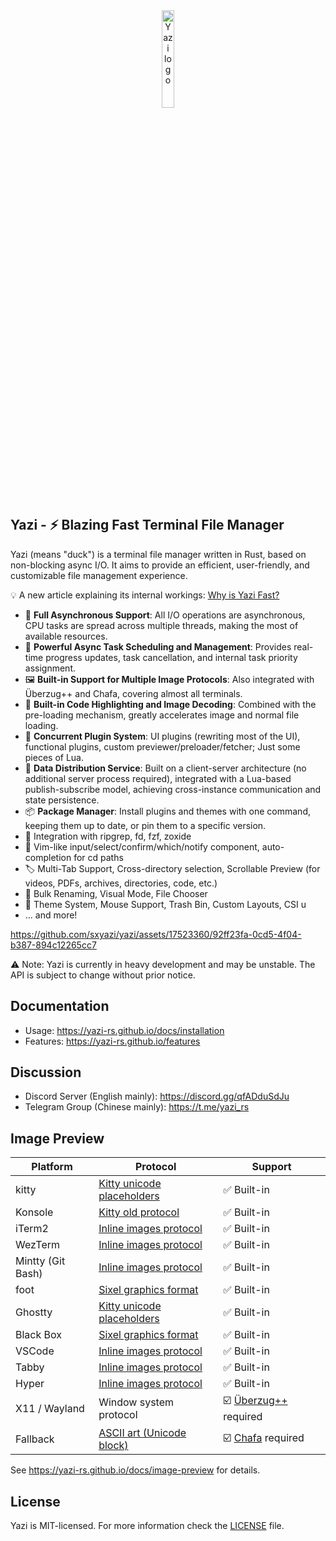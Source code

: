 <div align="center">
  <img src="assets/logo.png" alt="Yazi logo" width="20%">
</div>

## Yazi - ⚡️ Blazing Fast Terminal File Manager

Yazi (means "duck") is a terminal file manager written in Rust, based on non-blocking async I/O. It aims to provide an efficient, user-friendly, and customizable file management experience.

💡 A new article explaining its internal workings: [Why is Yazi Fast?](https://yazi-rs.github.io/blog/why-is-yazi-fast)

- 🚀 **Full Asynchronous Support**: All I/O operations are asynchronous, CPU tasks are spread across multiple threads, making the most of available resources.
- 💪 **Powerful Async Task Scheduling and Management**: Provides real-time progress updates, task cancellation, and internal task priority assignment.
- 🖼️ **Built-in Support for Multiple Image Protocols**: Also integrated with Überzug++ and Chafa, covering almost all terminals.
- 🌟 **Built-in Code Highlighting and Image Decoding**: Combined with the pre-loading mechanism, greatly accelerates image and normal file loading.
- 🔌 **Concurrent Plugin System**: UI plugins (rewriting most of the UI), functional plugins, custom previewer/preloader/fetcher; Just some pieces of Lua.
- 📡 **Data Distribution Service**: Built on a client-server architecture (no additional server process required), integrated with a Lua-based publish-subscribe model, achieving cross-instance communication and state persistence.
- 📦 **Package Manager**: Install plugins and themes with one command, keeping them up to date, or pin them to a specific version.
- 🧰 Integration with ripgrep, fd, fzf, zoxide
- 💫 Vim-like input/select/confirm/which/notify component, auto-completion for cd paths
- 🏷️ Multi-Tab Support, Cross-directory selection, Scrollable Preview (for videos, PDFs, archives, directories, code, etc.)
- 🔄 Bulk Renaming, Visual Mode, File Chooser
- 🎨 Theme System, Mouse Support, Trash Bin, Custom Layouts, CSI u
- ... and more!

https://github.com/sxyazi/yazi/assets/17523360/92ff23fa-0cd5-4f04-b387-894c12265cc7

⚠️ Note: Yazi is currently in heavy development and may be unstable. The API is subject to change without prior notice.

## Documentation

- Usage: https://yazi-rs.github.io/docs/installation
- Features: https://yazi-rs.github.io/features

## Discussion

- Discord Server (English mainly): https://discord.gg/qfADduSdJu
- Telegram Group (Chinese mainly): https://t.me/yazi_rs

## Image Preview

| Platform          | Protocol                                                                                              | Support                                                        |
| ----------------- | ----------------------------------------------------------------------------------------------------- | -------------------------------------------------------------- |
| kitty             | [Kitty unicode placeholders](https://sw.kovidgoyal.net/kitty/graphics-protocol/#unicode-placeholders) | ✅ Built-in                                                    |
| Konsole           | [Kitty old protocol](https://github.com/sxyazi/yazi/blob/main/yazi-adapter/src/kitty_old.rs)          | ✅ Built-in                                                    |
| iTerm2            | [Inline images protocol](https://iterm2.com/documentation-images.html)                                | ✅ Built-in                                                    |
| WezTerm           | [Inline images protocol](https://iterm2.com/documentation-images.html)                                | ✅ Built-in                                                    |
| Mintty (Git Bash) | [Inline images protocol](https://iterm2.com/documentation-images.html)                                | ✅ Built-in                                                    |
| foot              | [Sixel graphics format](https://www.vt100.net/docs/vt3xx-gp/chapter14.html)                           | ✅ Built-in                                                    |
| Ghostty           | [Kitty unicode placeholders](https://sw.kovidgoyal.net/kitty/graphics-protocol/#unicode-placeholders) | ✅ Built-in                                                    |
| Black Box         | [Sixel graphics format](https://www.vt100.net/docs/vt3xx-gp/chapter14.html)                           | ✅ Built-in                                                    |
| VSCode            | [Inline images protocol](https://iterm2.com/documentation-images.html)                                | ✅ Built-in                                                    |
| Tabby             | [Inline images protocol](https://iterm2.com/documentation-images.html)                                | ✅ Built-in                                                    |
| Hyper             | [Inline images protocol](https://iterm2.com/documentation-images.html)                                | ✅ Built-in                                                    |
| X11 / Wayland     | Window system protocol                                                                                | ☑️ [Überzug++](https://github.com/jstkdng/ueberzugpp) required |
| Fallback          | [ASCII art (Unicode block)](https://en.wikipedia.org/wiki/ASCII_art)                                  | ☑️ [Chafa](https://hpjansson.org/chafa/) required              |

See https://yazi-rs.github.io/docs/image-preview for details.

## License

Yazi is MIT-licensed. For more information check the [LICENSE](LICENSE) file.
